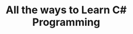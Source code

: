 ---
title: "All the ways to Learn C# Programming"
developers: ["Microsoft"]
programming: ["structured", "object-oriented", "event-driven", "task-driven", "functional", "generic", "reflective", "concurrent"]
programminglanguage: true
name: "C#"
officialweb: "https://docs.microsoft.com/en-us/dotnet/csharp/"
wikilink: "https://en.wikipedia.org/wiki/C_Sharp_(programming_language)"
gitrank: 5
---